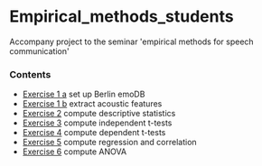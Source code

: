 # Empirical_methods_students
Accompany project to the seminar 'empirical methods for speech communication'

### Contents

* [Exercise 1 a](excercises/Exercise_1a.ipynb) set up Berlin emoDB
* [Exercise 1 b](excercises/Exercise_1b.ipynb) extract acoustic features
* [Exercise 2](excercises/Exercise_2.ipynb) compute descriptive statistics
* [Exercise 3](excercises/Exercise_3.ipynb) compute independent t-tests
* [Exercise 4](excercises/Exercise_4.ipynb) compute dependent t-tests
* [Exercise 5](excercises/Exercise_5.ipynb) compute regression and correlation
* [Exercise 6](excercises/Exercise_6.ipynb) compute ANOVA